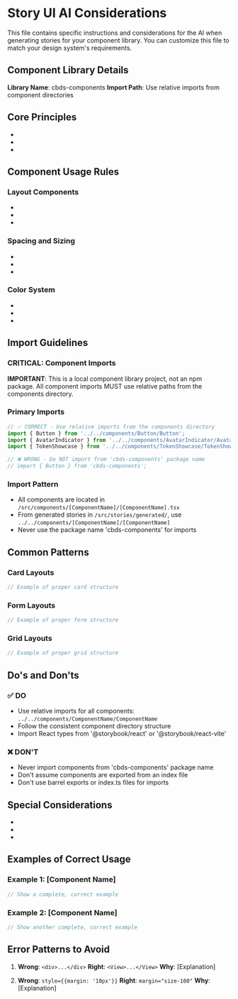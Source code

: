 # Story UI AI Considerations

This file contains specific instructions and considerations for the AI when generating stories for your component library. You can customize this file to match your design system's requirements.

## Component Library Details

**Library Name**: cbds-components
**Import Path**: Use relative imports from component directories

## Core Principles

<!-- Add the fundamental principles of your design system -->
-
-
-

## Component Usage Rules

### Layout Components
<!-- Describe how layouts should be structured -->
-
-
-

### Spacing and Sizing
<!-- Explain your spacing/sizing system -->
-
-
-

### Color System
<!-- Describe how colors should be used -->
-
-
-

## Import Guidelines

### CRITICAL: Component Imports
**IMPORTANT**: This is a local component library project, not an npm package. 
All component imports MUST use relative paths from the components directory.

### Primary Imports
```javascript
// ✅ CORRECT - Use relative imports from the components directory
import { Button } from '../../components/Button/Button';
import { AvatarIndicator } from '../../components/AvatarIndicator/AvatarIndicator';
import { TokenShowcase } from '../../components/TokenShowcase/TokenShowcase';

// ❌ WRONG - Do NOT import from 'cbds-components' package name
// import { Button } from 'cbds-components';
```

### Import Pattern
- All components are located in `/src/components/[ComponentName]/[ComponentName].tsx`
- From generated stories in `/src/stories/generated/`, use `../../components/[ComponentName]/[ComponentName]`
- Never use the package name 'cbds-components' for imports

## Common Patterns

### Card Layouts
```jsx
// Example of proper card structure
```

### Form Layouts
```jsx
// Example of proper form structure
```

### Grid Layouts
```jsx
// Example of proper grid structure
```

## Do's and Don'ts

### ✅ DO
- Use relative imports for all components: `../../components/ComponentName/ComponentName`
- Follow the consistent component directory structure
- Import React types from '@storybook/react' or '@storybook/react-vite'

### ❌ DON'T
- Never import components from 'cbds-components' package name
- Don't assume components are exported from an index file
- Don't use barrel exports or index.ts files for imports

## Special Considerations

<!-- Add any library-specific quirks or important notes -->
-
-
-

## Examples of Correct Usage

### Example 1: [Component Name]
```jsx
// Show a complete, correct example
```

### Example 2: [Component Name]
```jsx
// Show another complete, correct example
```

## Error Patterns to Avoid

<!-- List common mistakes and how to avoid them -->
1. **Wrong**: `<div>...</div>`
   **Right**: `<View>...</View>`
   **Why**: [Explanation]

2. **Wrong**: `style={{margin: '10px'}}`
   **Right**: `margin="size-100"`
   **Why**: [Explanation]
